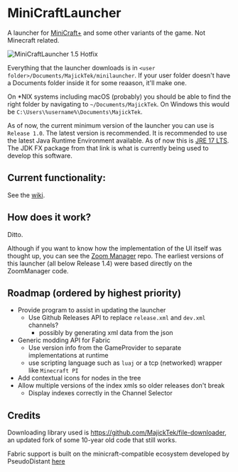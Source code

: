 # MiniCraftLauncher
A launcher for [MiniCraft+](https://github.com/MinicraftPlus/minicraft-plus-revived) and some other variants of the game. Not Minecraft related.

![MiniCraftLauncher 1.5 Hotfix](https://imgur.com/l4mlEdY.png)

Everything that the launcher downloads is in `<user folder>/Documents/MajickTek/minilauncher`. If your user folder doesn't have a Documents folder inside it for some reaason, it'll make one.

On \*NIX systems including macOS (probably) you should be able to find the right folder by navigating to `~/Documents/MajickTek`. On Windows this would be `C:\Users\%username%\Documents\MajickTek`.

As of now, the current minimum version of the launcher you can use is `Release 1.0`. The latest version is recommended. It is recommended to use the latest Java Runtime Environment available. As of now this is [JRE 17 LTS](https://www.azul.com/downloads/?version=java-17-lts&package=jre). The JDK FX package from that link is what is currently being used to develop this software. 

## Current functionality:
See the [wiki](https://github.com/MajickTek/MiniCraftLauncher/wiki).
## How does it work?
Ditto.

Although if you want to know how the implementation of the UI itself was thought up, you can see the [Zoom Manager](https://github.com/MajickTek/ZoomManager) repo. The earliest versions of this launcher (all below Release 1.4) were based directly on the ZoomManager code.

## Roadmap (ordered by highest priority)
- Provide program to assist in updating the launcher
  - Use Github Releases API to replace `release.xml` and `dev.xml` channels?
    - possibly by generating xml data from the json
- Generic modding API for Fabric
  - Use version info from the GameProvider to separate implementations at runtime
  - use scripting language such as `luaj` or a tcp (networked) wrapper like `Minecraft PI`
- Add contextual icons for nodes in the tree
- Allow multiple versions of the index xmls so older releases don't break
  - Display indexes correctly in the Channel Selector

## Credits
Downloading library used is https://github.com/MajickTek/file-downloader, an updated fork of some 10-year old code that still works.

Fabric support is built on the minicraft-compatible ecosystem developed by PseudoDistant [here](https://github.com/MiniFabric)
